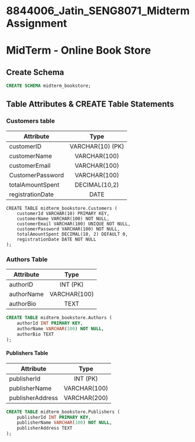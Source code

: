 # 8844006_Jatin_SENG8071_MidtermAssignment

# MidTerm - Online Book Store


## Create Schema
```sql 
CREATE SCHEMA midterm_bookstore;
```

## Table Attributes & CREATE Table Statements


### Customers table

| Attribute        |       Type       |
| ---------------- | :--------------: |
| customerID       | VARCHAR(10) (PK) |
| customerName     |   VARCHAR(100)   |
| customerEmail    |   VARCHAR(100)   |
| CustomerPassword |   VARCHAR(100)   |
| totalAmountSpent |  DECIMAL(10,2)   |
| registrationDate |       DATE       |

```
CREATE TABLE midterm_bookstore.Customers (
    customerId VARCHAR(10) PRIMARY KEY,
    customerName VARCHAR(100) NOT NULL,
    customerEmail VARCHAR(100) UNIQUE NOT NULL,
    customerPassword VARCHAR(100) NOT NULL,
    totalAmountSpent DECIMAL(10, 2) DEFAULT 0,
    registrationDate DATE NOT NULL
);
```
### Authors Table

| Attribute  |     Type     |
| ---------- | :----------: |
| authorID   |   INT (PK)   |
| authorName | VARCHAR(100) |
| authorBio  |     TEXT     |

```sql
CREATE TABLE midterm_bookstore.Authors (
    authorId INT PRIMARY KEY,
    authorName VARCHAR(100) NOT NULL,
    authorBio TEXT
);
```


#### Publishers Table

| Attribute        |     Type     |
| ---------------- | :----------: |
| publisherId      |   INT (PK)   |
| publisherName    | VARCHAR(100) |
| publisherAddress | VARCHAR(200) |

```sql 
CREATE TABLE midterm_bookstore.Publishers (
    publisherId INT PRIMARY KEY,
    publisherName VARCHAR(100) NOT NULL,
    publisherAddress TEXT
);
```
